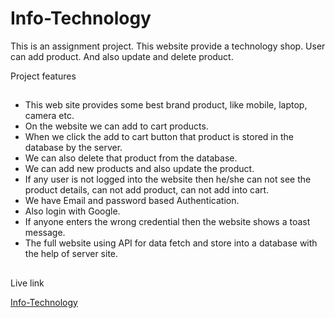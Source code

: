 # Info-Technology

This is an assignment project. This website provide a technology shop. User can add product. And also update and delete product.

Project features

##

- This web site provides some best brand product, like mobile, laptop, camera etc. 
- On the website we can add to cart products.
- When we click the add to cart button that product is stored in the database by the server.
- We can also delete that product from the database.
- We can add new products and also update the product.
- If any user is not logged into the website then he/she can not see the product details, can not add product, can not add into cart.
- We have Email and password based Authentication.
- Also login with Google.
- If anyone enters the wrong credential then the website shows a toast message.
- The full website using API for data fetch and store into a database with the help of server site.


##

Live link

[Info-Technology](https://acidic-stream.surge.sh/)